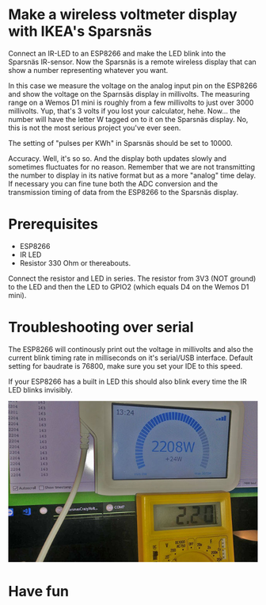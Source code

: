 # Make a wireless voltmeter display with IKEA's Sparsnäs

Connect an IR-LED to an ESP8266 and make the LED blink into the Sparsnäs IR-sensor. Now the Sparsnäs is a remote wireless display that can show a number representing whatever you want. 

In this case we measure the voltage on the analog input pin on the ESP8266 and show the voltage on the Sparnsäs display in millivolts. The measuring range on a Wemos D1 mini is roughly from a few millivolts to just over 3000 millivolts. Yup, that's 3 volts if you lost your calculator, hehe. Now... the number will have the letter W tagged on to it on the Sparsnäs display. No, this is not the most serious project you've ever seen.

The setting of "pulses per KWh" in Sparsnäs should be set to 10000.

Accuracy. Well, it's so so. And the display both updates slowly and sometimes fluctuates for no reason. Remember that we are not transmitting the number to display in its native format but as a more "analog" time delay. If necessary you can fine tune both the ADC conversion and the transmission timing of data from the ESP8266 to the Sparsnäs display.


# Prerequisites

- ESP8266
- IR LED
- Resistor 330 Ohm or thereabouts.

Connect the resistor and LED in series. The resistor from 3V3 (NOT ground) to the LED and then the LED to GPIO2 (which equals D4 on the Wemos D1 mini).

# Troubleshooting over serial

The ESP8266 will continously print out the voltage in millivolts and also the current blink timing rate in milliseconds on it's serial/USB interface. Default setting for baudrate is 76800, make sure you set your IDE to this speed.


If your ESP8266 has a built in LED this should also blink every time the IR LED blinks invisibly.


![Display](display.jpg)

# Have fun

